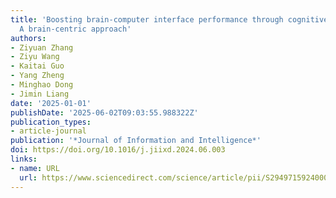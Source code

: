 ```yaml
---
title: 'Boosting brain-computer interface performance through cognitive training:
  A brain-centric approach'
authors:
- Ziyuan Zhang
- Ziyu Wang
- Kaitai Guo
- Yang Zheng
- Minghao Dong
- Jimin Liang
date: '2025-01-01'
publishDate: '2025-06-02T09:03:55.988322Z'
publication_types:
- article-journal
publication: '*Journal of Information and Intelligence*'
doi: https://doi.org/10.1016/j.jiixd.2024.06.003
links:
- name: URL
  url: https://www.sciencedirect.com/science/article/pii/S2949715924000635
---
```

